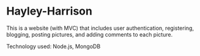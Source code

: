 # Hayley-Harrison

This is a website (with MVC) that includes user authentication, registering, blogging, posting pictures, and adding comments to each picture.

Technology used: Node.js, MongoDB
